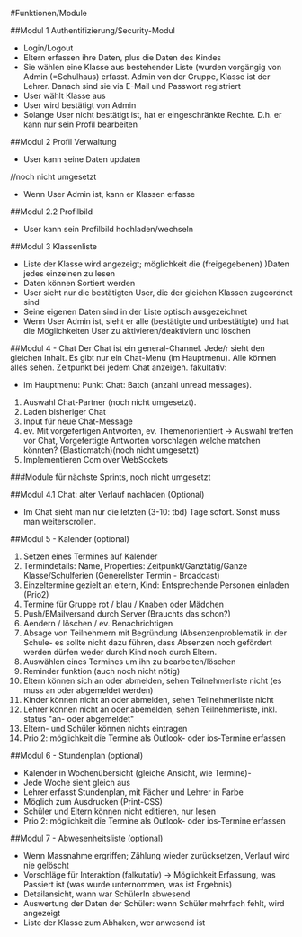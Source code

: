 #Funktionen/Module

##Modul 1 Authentifizierung/Security-Modul
- Login/Logout
- Eltern erfassen ihre Daten, plus die Daten des Kindes
- Sie wählen eine Klasse aus bestehender Liste (wurden vorgängig von Admin (=Schulhaus) erfasst. Admin von der Gruppe, Klasse ist der Lehrer.
Danach sind sie via E-Mail und Passwort registriert
- User wählt Klasse aus
- User wird bestätigt von Admin
- Solange User nicht bestätigt ist, hat er eingeschränkte Rechte. D.h. er kann  nur sein Profil bearbeiten

##Modul 2 Profil Verwaltung
- User kann seine Daten updaten

//noch nicht umgesetzt
- Wenn User Admin ist, kann er Klassen erfasse 

##Modul 2.2 Profilbild
- User kann sein Profilbild hochladen/wechseln

##Modul 3 Klassenliste
- Liste der Klasse wird angezeigt; möglichkeit die (freigegebenen) )Daten jedes einzelnen zu lesen
- Daten können Sortiert werden
- User sieht nur die bestätigten User, die der gleichen Klassen zugeordnet sind
- Seine eigenen Daten sind in der Liste optisch ausgezeichnet
- Wenn User Admin ist, sieht er alle (bestätigte und unbestätigte) und hat die Möglichkeiten User zu aktivieren/deaktiviern und löschen

##Modul 4 - Chat
Der Chat ist ein general-Channel. Jede/r sieht den gleichen Inhalt. Es gibt nur ein Chat-Menu (im Hauptmenu). 
Alle können alles sehen.
Zeitpunkt bei jedem Chat anzeigen.
fakultativ: 
- im Hauptmenu: Punkt Chat: Batch (anzahl unread messages). 

1) Auswahl Chat-Partner (noch nicht umgesetzt).
2) Laden bisheriger Chat
3) Input für neue Chat-Message
4) ev. Mit vorgefertigen Antworten, ev. Themenorientiert -> Auswahl treffen vor Chat, Vorgefertigte Antworten vorschlagen welche matchen könnten? (Elasticmatch)(noch nicht umgesetzt)
5) Implementieren Com over WebSockets



###Module für nächste Sprints, noch nicht umgesetzt

##Modul 4.1 Chat: alter Verlauf nachladen (Optional)
- Im Chat sieht man nur die letzten (3-10: tbd) Tage sofort. Sonst muss man weiterscrollen. 

##Modul 5 - Kalender (optional)
 1) Setzen eines Termines auf Kalender
 2) Termindetails: Name, Properties: Zeitpunkt/Ganztätig/Ganze Klasse/Schulferien (Generellster Termin - Broadcast)
 3) Einzeltermine gezielt an eltern, Kind: Entsprechende Personen einladen (Prio2)
 4) Termine für Gruppe rot / blau / Knaben oder Mädchen
 5) Push/EMailversand durch Server (Brauchts das schon?)
 6) Aendern / löschen / ev. Benachrichtigen
 7) Absage von Teilnehmern mit Begründung (Absenzenproblematik in der Schule- es sollte nicht dazu führen, dass Absenzen noch gefördert werden dürfen weder durch Kind noch durch Eltern.
 8) Auswählen eines Termines um ihn zu bearbeiten/löschen
 7) Reminder funktion (auch noch nicht nötig)
 9) Eltern können sich an oder abmelden, sehen Teilnehmerliste nicht (es muss an oder abgemeldet werden)
 10) Kinder können nicht an oder abmelden, sehen Teilnehmerliste nicht
 11) Lehrer können nicht an oder abemelden, sehen Teilnehmerliste, inkl. status "an- oder abgemeldet"
 11) Eltern- und Schüler können nichts eintragen
 12) Prio 2: möglichkeit die Termine als Outlook- oder ios-Termine erfassen

##Modul 6 - Stundenplan (optional)
- Kalender in Wochenübersicht (gleiche Ansicht, wie Termine)-
- Jede Woche sieht gleich aus
- Lehrer erfasst Stundenplan, mit Fächer und Lehrer in Farbe
- Möglich zum Ausdrucken (Print-CSS)
- Schüler und Eltern können nicht editieren, nur lesen
- Prio 2: möglichkeit die Termine als Outlook- oder ios-Termine erfassen

##Modul 7 - Abwesenheitsliste (optional)
- Wenn Massnahme ergriffen; Zählung wieder zurücksetzen, Verlauf wird nie gelöscht
- Vorschläge für Interaktion (falkutativ) -> Möglichkeit Erfassung, was Passiert ist (was wurde unternommen, was ist Ergebnis)
- Detailansicht, wann war SchülerIn abwesend
- Auswertung der Daten der Schüler: wenn Schüler mehrfach fehlt, wird angezeigt
- Liste der Klasse zum Abhaken, wer anwesend ist
